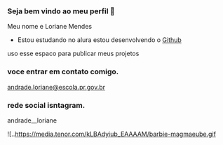 ### Seja bem vindo ao meu perfil 💝
Meu nome e Loriane Mendes
- Estou estudando no alura
estou desenvolvendo o [Github](https://ww.github.com.br)

uso esse espaco para publicar meus projetos


### voce entrar em contato comigo.
 andrade.loriane@escola.pr.gov.br


### rede social isntagram.
andrade__loriane


![..https://media.tenor.com/kLBAdyiub_EAAAAM/barbie-magmaeube.gif



